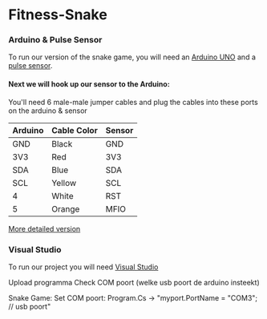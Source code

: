 # Fitness-Snake

### Arduino & Pulse Sensor

To run our version of the snake game, you will need an [Arduino UNO](https://store.arduino.cc/arduino-uno-rev3) and a [pulse sensor](https://learn.sparkfun.com/tutorials/sparkfun-pulse-oximeter-and-heart-rate-monitor-hookup-guide).

#### Next we will hook up our sensor to the Arduino:
You'll need 6 male-male jumper cables and plug the cables into these ports on the arduino & sensor

| Arduino | Cable Color  | Sensor |
|---------|--------|------|
| GND     | Black  | GND  |
| 3V3     | Red   | 3V3  |
| SDA     | Blue  | SDA  |
| SCL     | Yellow   | SCL  |
| 4       | White    | RST  |
| 5       | Orange | MFIO |

[More detailed version](https://github.com/aliekens/pulse_sensor_tutorial)


### Visual Studio

To run our project you will need [Visual Studio](https://visualstudio.microsoft.com/downloads/)

Upload programma
Check COM poort (welke usb poort de arduino insteekt)

Snake Game:
Set COM poort: Program.Cs -> "myport.PortName = "COM3"; // usb poort"
